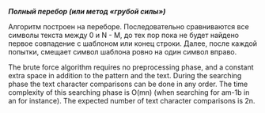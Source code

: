 ***Полный перебор (или метод «грубой силы»)***

Алгоритм построен на переборе. Последовательно сравниваются все символы текста между 0 и N - M, 
до тех пор пока не будет найдено первое совпадение с шаблоном или конец строки.
Далее, после каждой попытки, смещает символ шаблона ровно на один символ вправо.

The brute force algorithm requires no preprocessing phase, and a constant extra space in addition to the pattern and the
text. During the searching phase the text character comparisons can be done in any order. The time complexity of this
searching phase is O(mn) (when searching for am-1b in an for instance). The expected number of text character
comparisons is 2n.
